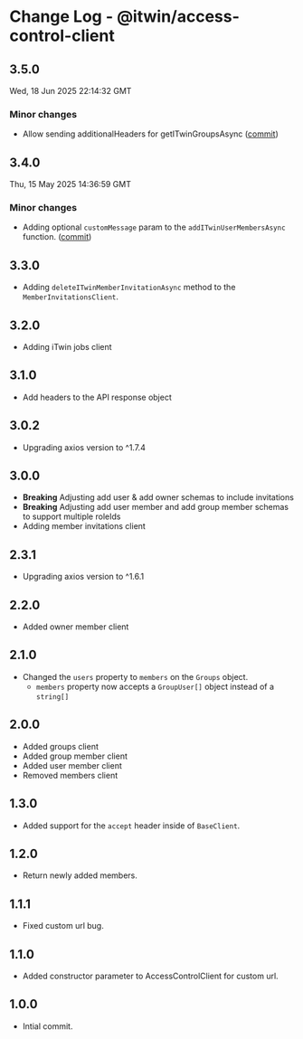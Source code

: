 # Change Log - @itwin/access-control-client

<!-- This log was last generated on Wed, 18 Jun 2025 22:14:32 GMT and should not be manually modified. -->

<!-- Start content -->

## 3.5.0

Wed, 18 Jun 2025 22:14:32 GMT

### Minor changes

- Allow sending additionalHeaders for getITwinGroupsAsync ([commit](https://github.com/iTwin/access-control-client/commit/96a0431d91886c4a3ca316cb566b62e0f778ebc1))

## 3.4.0

Thu, 15 May 2025 14:36:59 GMT

### Minor changes

- Adding optional `customMessage` param to the `addITwinUserMembersAsync` function. ([commit](https://github.com/iTwin/access-control-client/commit/470d52c12eaf310f6d73aa356f49996703e0c29a))

## 3.3.0

- Adding `deleteITwinMemberInvitationAsync` method to the `MemberInvitationsClient`.

## 3.2.0

- Adding iTwin jobs client

## 3.1.0

- Add headers to the API response object

## 3.0.2

- Upgrading axios version to ^1.7.4

## 3.0.0

- **Breaking** Adjusting add user & add owner schemas to include invitations
- **Breaking** Adjusting add user member and add group member schemas to support multiple roleIds
- Adding member invitations client

## 2.3.1

- Upgrading axios version to ^1.6.1

## 2.2.0

- Added owner member client

## 2.1.0

- Changed the `users` property to `members` on the `Groups` object.
  - `members` property now accepts a `GroupUser[]` object instead of a `string[]`

## 2.0.0

- Added groups client
- Added group member client
- Added user member client
- Removed members client

## 1.3.0

- Added support for the `accept` header inside of `BaseClient`.

## 1.2.0

- Return newly added members.

## 1.1.1

- Fixed custom url bug.

## 1.1.0

- Added constructor parameter to AccessControlClient for custom url.

## 1.0.0

- Intial commit.
